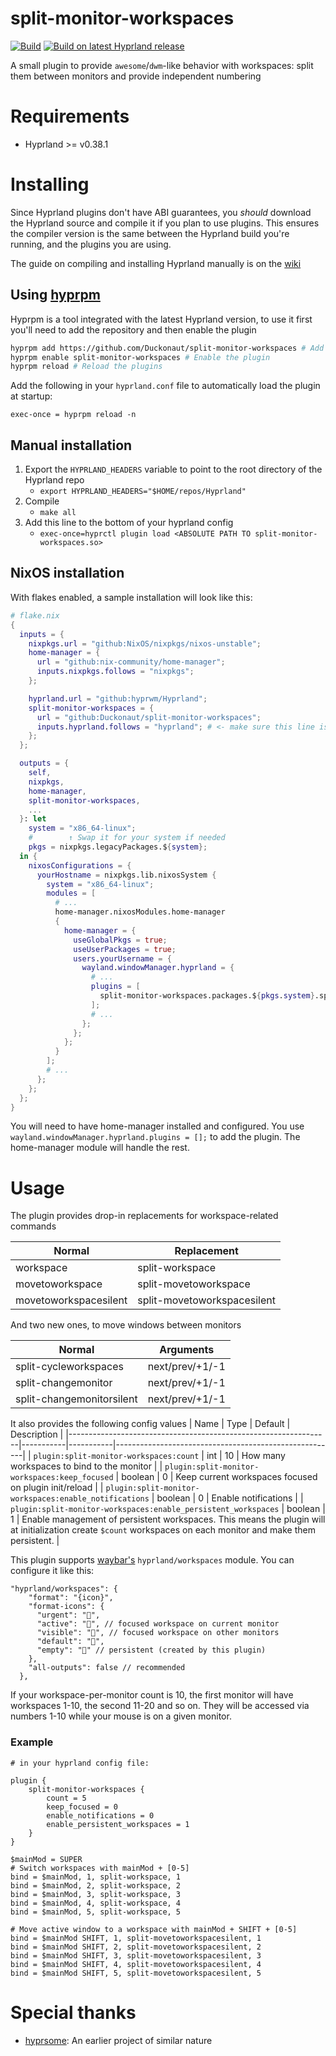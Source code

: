 # split-monitor-workspaces
[![Build](https://github.com/Duckonaut/split-monitor-workspaces/actions/workflows/main.yml/badge.svg?branch=main)](https://github.com/Duckonaut/split-monitor-workspaces/actions/workflows/main.yml)
[![Build on latest Hyprland release](https://github.com/Duckonaut/split-monitor-workspaces/actions/workflows/release.yml/badge.svg)](https://github.com/Duckonaut/split-monitor-workspaces/actions/workflows/release.yml)


A small plugin to provide `awesome`/`dwm`-like behavior with workspaces: split them between monitors and provide independent numbering

# Requirements
- Hyprland >= v0.38.1

# Installing
Since Hyprland plugins don't have ABI guarantees, you *should* download the Hyprland source and compile it if you plan to use plugins.
This ensures the compiler version is the same between the Hyprland build you're running, and the plugins you are using.

The guide on compiling and installing Hyprland manually is on the [wiki](http://wiki.hyprland.org/Getting-Started/Installation/#manual-manual-build)

## Using [hyprpm](https://wiki.hyprland.org/Plugins/Using-Plugins/#hyprpm)
Hyprpm is a tool integrated with the latest Hyprland version, to use it first you'll need to add the repository and then enable the plugin
```BASH
hyprpm add https://github.com/Duckonaut/split-monitor-workspaces # Add the plugin repository
hyprpm enable split-monitor-workspaces # Enable the plugin
hyprpm reload # Reload the plugins
```
Add the following in your `hyprland.conf` file to automatically load the plugin at startup:

    exec-once = hyprpm reload -n

## Manual installation

1. Export the `HYPRLAND_HEADERS` variable to point to the root directory of the Hyprland repo
    - `export HYPRLAND_HEADERS="$HOME/repos/Hyprland"`
2. Compile
    - `make all`
3. Add this line to the bottom of your hyprland config
    - `exec-once=hyprctl plugin load <ABSOLUTE PATH TO split-monitor-workspaces.so>`

## NixOS installation

With flakes enabled, a sample installation will look like this:

```nix
# flake.nix
{
  inputs = {
    nixpkgs.url = "github:NixOS/nixpkgs/nixos-unstable";
    home-manager = {
      url = "github:nix-community/home-manager";
      inputs.nixpkgs.follows = "nixpkgs";
    };

    hyprland.url = "github:hyprwm/Hyprland";
    split-monitor-workspaces = {
      url = "github:Duckonaut/split-monitor-workspaces";
      inputs.hyprland.follows = "hyprland"; # <- make sure this line is present for the plugin to work as intended
    };
  };

  outputs = {
    self,
    nixpkgs,
    home-manager,
    split-monitor-workspaces,
    ...
  }: let
    system = "x86_64-linux";
    #        ↑ Swap it for your system if needed
    pkgs = nixpkgs.legacyPackages.${system};
  in {
    nixosConfigurations = {
      yourHostname = nixpkgs.lib.nixosSystem {
        system = "x86_64-linux";
        modules = [
          # ...
          home-manager.nixosModules.home-manager
          {
            home-manager = {
              useGlobalPkgs = true;
              useUserPackages = true;
              users.yourUsername = {
                wayland.windowManager.hyprland = {
                  # ...
                  plugins = [
                    split-monitor-workspaces.packages.${pkgs.system}.split-monitor-workspaces
                  ];
                  # ...
                };
              };
            };
          }
        ];
        # ...
      };
    };
  };
}
```

You will need to have home-manager installed and configured. You use `wayland.windowManager.hyprland.plugins = [];` to add the plugin. The home-manager
module will handle the rest.

# Usage

The plugin provides drop-in replacements for workspace-related commands

| Normal                | Replacement                   |
|-----------------------|-------------------------------|
| workspace             | split-workspace               |
| movetoworkspace       | split-movetoworkspace         |
| movetoworkspacesilent | split-movetoworkspacesilent   |

And two new ones, to move windows between monitors

| Normal                    | Arguments         |
|---------------------------|-------------------|
| split-cycleworkspaces     | next/prev/+1/-1    |
| split-changemonitor       | next/prev/+1/-1    |
| split-changemonitorsilent | next/prev/+1/-1    |

It also provides the following config values
| Name                                                            | Type      | Default   | Description                                           |
|-----------------------------------------------------------------|-----------|-----------|-------------------------------------------------------|
| `plugin:split-monitor-workspaces:count`                         | int       | 10        | How many workspaces to bind to the monitor            |
| `plugin:split-monitor-workspaces:keep_focused`                  | boolean   | 0         | Keep current workspaces focused on plugin init/reload |
| `plugin:split-monitor-workspaces:enable_notifications`          | boolean   | 0         | Enable notifications                                  |
| `plugin:split-monitor-workspaces:enable_persistent_workspaces`  | boolean   | 1         | Enable management of persistent workspaces. This means the plugin will at initialization create `$count` workspaces on each monitor and make them persistent. |

This plugin supports [waybar's](https://github.com/Alexays/Waybar) `hyprland/workspaces` module. You can configure it like this:

```
"hyprland/workspaces": {
    "format": "{icon}",
    "format-icons": {
      "urgent": "",
      "active": "", // focused workspace on current monitor 
      "visible": "", // focused workspace on other monitors
      "default": "",
      "empty": "" // persistent (created by this plugin)
    },
    "all-outputs": false // recommended
  },
```

If your workspace-per-monitor count is 10, the first monitor will have workspaces 1-10, the second 11-20 and so on. They will be accessed via numbers 1-10 while your mouse is on a given monitor.

### Example

```
# in your hyprland config file:

plugin {
    split-monitor-workspaces {
        count = 5
        keep_focused = 0
        enable_notifications = 0
        enable_persistent_workspaces = 1
    }
}

$mainMod = SUPER
# Switch workspaces with mainMod + [0-5]
bind = $mainMod, 1, split-workspace, 1
bind = $mainMod, 2, split-workspace, 2
bind = $mainMod, 3, split-workspace, 3
bind = $mainMod, 4, split-workspace, 4
bind = $mainMod, 5, split-workspace, 5

# Move active window to a workspace with mainMod + SHIFT + [0-5]
bind = $mainMod SHIFT, 1, split-movetoworkspacesilent, 1
bind = $mainMod SHIFT, 2, split-movetoworkspacesilent, 2
bind = $mainMod SHIFT, 3, split-movetoworkspacesilent, 3
bind = $mainMod SHIFT, 4, split-movetoworkspacesilent, 4
bind = $mainMod SHIFT, 5, split-movetoworkspacesilent, 5
```

# Special thanks
- [hyprsome](https://github.com/sopa0/hyprsome): An earlier project of similar nature

